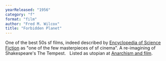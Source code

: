```yaml
---
yearReleased: "1956"
category: "f"
format: "film"
author: "Fred M. Wilcox"
title: "Forbidden Planet"
---
```

 One of the best 50s sf films, indeed described by <a href="http://www.sf-encyclopedia.com/entry/forbidden_planet">Encyclopedia of  Science Fiction</a> as "one of the few masterpieces of sf cinema". A  re-imagining of Shakespeare's The Tempest.
  
 Listed as utopian at <a href="https://translate.google.com/translate?hl=en&amp;sl=da&amp;tl=en&amp;u=https://sortefane.wordpress.com/r/anarkisme-og-film/"> Anarchism and film</a>.
  